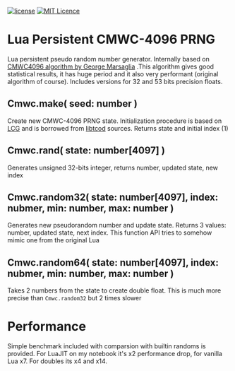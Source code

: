 [![license](https://img.shields.io/badge/license-public%20domain-blue.svg)](http://unlicense.org/)
[![MIT Licence](https://badges.frapsoft.com/os/mit/mit.svg?v=103)](https://opensource.org/licenses/mit-license.php)

Lua Persistent CMWC-4096 PRNG
=============================

Lua persistent pseudo random number generator. Internally based on
[CMWC4096 algorithm by George Marsaglia](https://en.wikipedia.org/wiki/Multiply-with-carry)
.This algorithm gives good statistical results, it has huge period and it also
very performant (original algorithm of course). Includes versions for 32 and 53
bits precision floats.

Cmwc.make( seed: number )
-------------------------

Create new CMWC-4096 PRNG state. Initialization procedure is based on [LCG](
https://en.wikipedia.org/wiki/Linear_congruential_generator) and is borrowed
from [libtcod](http://roguecentral.org/doryen/libtcod/) sources. Returns state
and initial index (1)

Cmwc.rand( state: number[4097] )
--------------------------------

Generates unsigned 32-bits integer, returns number, updated state, new index

Cmwc.random32( state: number[4097], index: nubmer, min: number, max: number )
-----------------------------------------------------------------------------

Generates new pseudorandom number and update state. Returns 3 values: number,
updated state, next index. This function API tries to somehow mimic one from
the original Lua

Cmwc.random64( state: number[4097], index: nubmer, min: number, max: number )
-----------------------------------------------------------------------------

Takes 2 numbers from the state to create double float. This is much more precise
than `Cmwc.random32` but 2 times slower

Performance
===========

Simple benchmark included with comparsion with builtin randoms is provided.
For LuaJIT on my notebook it's x2 performance drop, for vanilla Lua x7. For
doubles its x4 and x14.
